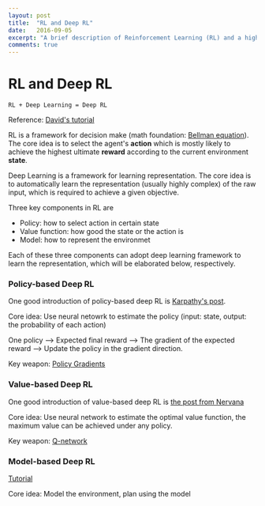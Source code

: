 ```yaml
---
layout: post
title:  "RL and Deep RL"
date:   2016-09-05
excerpt: "A brief description of Reinforcement Learning (RL) and a high level description of Deep DL"
comments: true
---
```



# RL and Deep RL


` RL + Deep Learning = Deep RL `

Reference: [David's tutorial](http://icml.cc/2016/tutorials/deep_rl_tutorial.pdf) 

RL is a framework for decision make (math foundation: [Bellman equation](https://en.wikipedia.org/wiki/Bellman_equation)). The core idea is to select the agent's **action** which is mostly likely to achieve the highest ultimate **reward** according to the current environment **state**.

Deep Learning is a framework for learning representation. The core idea is to automatically learn the representation (usually highly complex) of the raw input, which is required to achieve a given objective. 

Three key components in RL are

* Policy: how to select action in certain state
* Value function: how good the state or the action is
* Model: how to represent the environmet 

Each of these three components can adopt deep learning framework to learn the representation, which will be elaborated below, respectively.

### Policy-based Deep RL

One good introduction of policy-based deep RL is [Karpathy's post](http://karpathy.github.io/2016/05/31/rl/).

Core idea: Use neural netowrk to estimate the policy (input: state, output: the probability of each action)

One policy --> Expected final reward --> The gradient of the expected reward --> Update the policy in the gradient direction. 

Key weapon: [Policy Gradients](http://www.scholarpedia.org/article/Policy_gradient_methods)


### Value-based Deep RL

One good introduction of value-based deep RL is [the post from Nervana](https://www.nervanasys.com/demystifying-deep-reinforcement-learning/)

Core idea: Use neural network to estimate the optimal value function, the maximum value can be achieved under any policy. 

Key weapon: [Q-network](https://www.youtube.com/watch?v=dV80NAlEins)

### Model-based Deep RL

[Tutorial](https://www.bcs.rochester.edu/people/robbie/jacobslab/cheat_sheet/ModelBasedRL.pdf) 

Core idea: Model the environment, plan using the model


